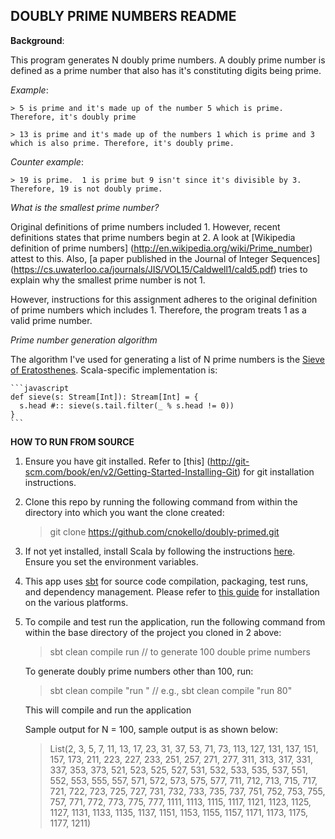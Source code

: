 ## DOUBLY PRIME NUMBERS README

**Background**: 

This program generates N doubly prime numbers. A doubly prime number is defined as 
a prime number that also has  it's constituting digits  being prime.


*Example*:
  
	> 5 is prime and it's made up of the number 5 which is prime. Therefore, it's doubly prime
	
	> 13 is prime and it's made up of the numbers 1 which is prime and 3 which is also prime. Therefore, it's doubly prime.

*Counter example*: 

	> 19 is prime.  1 is prime but 9 isn't since it's divisible by 3. Therefore, 19 is not doubly prime. 


*What is the smallest prime number?*

Original definitions of prime numbers included 1. However, recent definitions states that prime numbers begin at 2. 
A look at [Wikipedia definition of prime numbers] (http://en.wikipedia.org/wiki/Prime_number) attest to this. Also, 
[a paper published in the Journal of Integer Sequences] (https://cs.uwaterloo.ca/journals/JIS/VOL15/Caldwell1/cald5.pdf) 
tries to explain why the smallest prime number is not 1. 

However, instructions for this assignment adheres to the original definition of prime numbers which includes 1.
 Therefore, the program treats 1 as a valid prime number.
 
 
 *Prime number generation algorithm*
 
 The algorithm I've used for generating a list of N prime numbers is the [Sieve of Eratosthenes](http://rosettacode.org/wiki/Sieve_of_Eratosthenes). 
 Scala-specific implementation is:
 
 	```javascript
 	def sieve(s: Stream[Int]): Stream[Int] = {
      s.head #:: sieve(s.tail.filter(_ % s.head != 0))
    }
    ```
 
 
 **HOW TO RUN FROM SOURCE**
 1. Ensure you have git installed. Refer to [this] (http://git-scm.com/book/en/v2/Getting-Started-Installing-Git) for git installation instructions. 
 2. Clone this repo by running the following command from within the directory into which you want the clone created:
 	> git clone https://github.com/cnokello/doubly-primed.git
 	
3. If not yet installed, install Scala by following the instructions [here](http://scala-lang.org/download/install.html). Ensure you set the environment variables.
4. This app uses [sbt](http://www.scala-sbt.org/) for source code compilation, packaging, test runs, and dependency management. 
	Please refer to [this guide](http://www.scala-sbt.org/0.13/tutorial/Setup.html) for installation on the various platforms.
5. To compile and test run the application, run the following command from within the base directory of the project you cloned in 2 above:

	> sbt clean compile run  // to generate 100 double prime numbers
	
	To generate doubly prime numbers other than 100, run: 
	
	> sbt clean compile "run <N>"  // e.g., sbt clean compile "run 80"
	
	This will compile and run the application
	
	Sample output for N = 100, sample output is as shown below:
		
	> List(2, 3, 5, 7, 11, 13, 17, 23, 31, 37, 53, 71, 73, 113, 127, 131, 137, 151, 157, 173, 211, 223, 227, 233, 251, 257, 271, 277, 311, 313, 317, 331, 337, 353, 373, 521, 523, 525, 527, 531, 532, 533, 535, 537, 551, 552, 553, 555, 557, 571, 572, 573, 575, 577, 711, 712, 713, 715, 717, 721, 722, 723, 725, 727, 731, 732, 733, 735, 737, 751, 752, 753, 755, 757, 771, 772, 773, 775, 777, 1111, 1113, 1115, 1117, 1121, 1123, 1125, 1127, 1131, 1133, 1135, 1137, 1151, 1153, 1155, 1157, 1171, 1173, 1175, 1177, 1211)
	 
		

 	